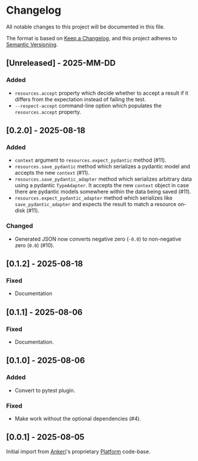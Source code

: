# Changelog

All notable changes to this project will be documented in this file.

The format is based on [Keep a Changelog](https://keepachangelog.com/en/1.1.0/),
and this project adheres to [Semantic Versioning](https://semver.org/spec/v2.0.0.html).

## [Unreleased] - 2025-MM-DD

### Added

- `resources.accept` property which decide whether to accept a result if it differs from the expectation instead of failing the test.
- `--respect-accept` command-line option which populates the `resources.accept` property.

## [0.2.0] - 2025-08-18

### Added

- `context` argument to `resources.expect_pydantic` method (#11).
- `resources.save_pydantic` method which serializes a pydantic model and accepts the new `context` (#11).
- `resources.save_pydantic_adapter` method which serializes arbitrary data using a pydantic `TypeAdapter`. It accepts the new `context` object in case there are pydantic models somewhere within the data being saved (#11).
- `resources.expect_pydantic_adapter` method which serializes like `save_pydantic_adapter` and expects the result to match a resource on-disk (#11).

### Changed

- Generated JSON now converts negative zero (`-0.0`) to non-negative zero (`0.0`) (#10).

## [0.1.2] - 2025-08-18

### Fixed

- Documentation

## [0.1.1] - 2025-08-06

### Fixed

- Documentation.

## [0.1.0] - 2025-08-06

### Added

- Convert to pytest plugin.

### Fixed

- Make work without the optional dependencies (#4).

## [0.0.1] - 2025-08-05

Initial import from [Ankeri](https://ankeri.com/)'s proprietary [Platform](https://platform.ankeri.net/) code-base.
